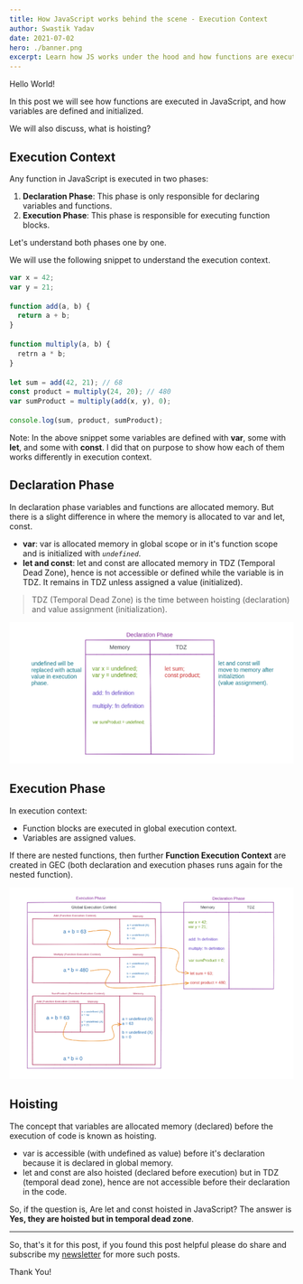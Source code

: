 ```yaml
---
title: How JavaScript works behind the scene - Execution Context
author: Swastik Yadav
date: 2021-07-02
hero: ./banner.png
excerpt: Learn how JS works under the hood and how functions are executed in JavaScript with execution context.
---
```


Hello World!

In this post we will see how functions are executed in JavaScript, and how variables are defined and initialized.

We will also discuss, what is hoisting?

## Execution Context
Any function in JavaScript is executed in two phases:

1. **Declaration Phase**: This phase is only responsible for declaring variables and functions.
2. **Execution Phase**: This phase is responsible for executing function blocks.

Let's understand both phases one by one.

We will use the following snippet to understand the execution context.

```js
var x = 42;
var y = 21;

function add(a, b) {
  return a + b;
}

function multiply(a, b) {
  retrn a * b;
}

let sum = add(42, 21); // 68
const product = multiply(24, 20); // 480
var sumProduct = multiply(add(x, y), 0);

console.log(sum, product, sumProduct);
```

Note: In the above snippet some variables are defined with **var**, some with **let**, and some with **const**. I did that on purpose to show how each of them works differently in execution context.

## Declaration Phase
In declaration phase variables and functions are allocated memory. But there is a slight difference in where the memory is allocated to var and let, const.

- **var**: var is allocated memory in global scope or in it's function scope and is initialized with *```undefined```*.
- **let and const**: let and const are allocated memory in TDZ (Temporal Dead Zone), hence is not accessible or defined while the variable is in TDZ. It remains in TDZ unless assigned a value (initialized).

> TDZ (Temporal Dead Zone) is the time between hoisting (declaration) and value assignment (initialization).

![declaration-phase](./dec-phase.png) 

## Execution Phase
In execution context:
- Function blocks are executed in global execution context.
- Variables are assigned values. 

If there are nested functions, then further **Function Execution Context** are created in GEC (both declaration and execution phases runs again for the nested function).

![execution-phase](./exec-phase.png)

## Hoisting
The concept that variables are allocated memory (declared) before the execution of code is known as hoisting.

- var is accessible (with undefined as value) before it's declaration because it is declared in global memory.
- let and const are also hoisted (declared before execution) but in TDZ (temporal dead zone), hence are not accessible before their declaration in the code.

So, if the question is, Are let and const hoisted in JavaScript? The answer is **Yes, they are hoisted but in temporal dead zone**.

------------------------------------

So, that's it for this post, if you found this post helpful please do share and subscribe my [newsletter](./subscribe) for more such posts.

Thank You!